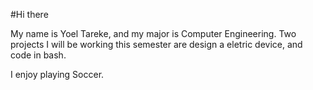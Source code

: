 #Hi there

My name is Yoel Tareke, and my major is Computer Engineering.
Two projects I will be working this semester are design a eletric device, and code in bash.

I enjoy playing Soccer.
